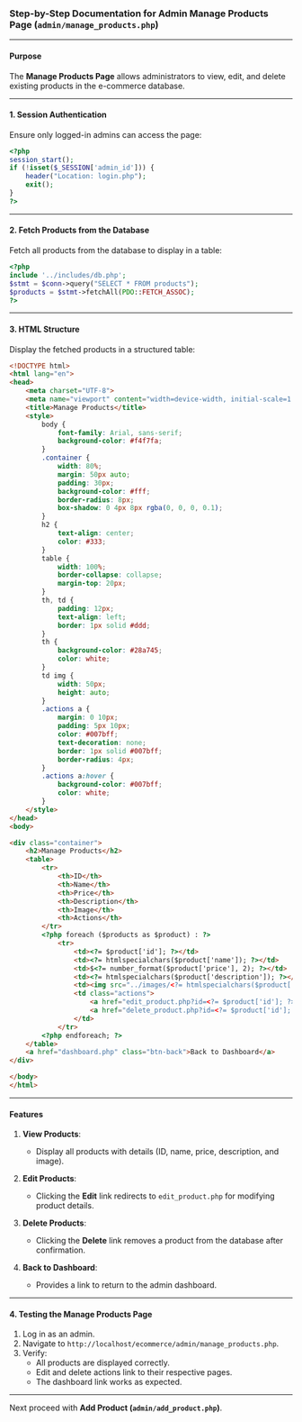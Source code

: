 ### Step-by-Step Documentation for Admin Manage Products Page (`admin/manage_products.php`)

---

#### Purpose
The **Manage Products Page** allows administrators to view, edit, and delete existing products in the e-commerce database.

---

#### 1. Session Authentication
Ensure only logged-in admins can access the page:

```php
<?php
session_start();
if (!isset($_SESSION['admin_id'])) {
    header("Location: login.php");
    exit();
}
?>
```

---

#### 2. Fetch Products from the Database
Fetch all products from the database to display in a table:

```php
<?php
include '../includes/db.php';
$stmt = $conn->query("SELECT * FROM products");
$products = $stmt->fetchAll(PDO::FETCH_ASSOC);
?>
```

---

#### 3. HTML Structure
Display the fetched products in a structured table:

```html
<!DOCTYPE html>
<html lang="en">
<head>
    <meta charset="UTF-8">
    <meta name="viewport" content="width=device-width, initial-scale=1.0">
    <title>Manage Products</title>
    <style>
        body {
            font-family: Arial, sans-serif;
            background-color: #f4f7fa;
        }
        .container {
            width: 80%;
            margin: 50px auto;
            padding: 30px;
            background-color: #fff;
            border-radius: 8px;
            box-shadow: 0 4px 8px rgba(0, 0, 0, 0.1);
        }
        h2 {
            text-align: center;
            color: #333;
        }
        table {
            width: 100%;
            border-collapse: collapse;
            margin-top: 20px;
        }
        th, td {
            padding: 12px;
            text-align: left;
            border: 1px solid #ddd;
        }
        th {
            background-color: #28a745;
            color: white;
        }
        td img {
            width: 50px;
            height: auto;
        }
        .actions a {
            margin: 0 10px;
            padding: 5px 10px;
            color: #007bff;
            text-decoration: none;
            border: 1px solid #007bff;
            border-radius: 4px;
        }
        .actions a:hover {
            background-color: #007bff;
            color: white;
        }
    </style>
</head>
<body>

<div class="container">
    <h2>Manage Products</h2>
    <table>
        <tr>
            <th>ID</th>
            <th>Name</th>
            <th>Price</th>
            <th>Description</th>
            <th>Image</th>
            <th>Actions</th>
        </tr>
        <?php foreach ($products as $product) : ?>
            <tr>
                <td><?= $product['id']; ?></td>
                <td><?= htmlspecialchars($product['name']); ?></td>
                <td>$<?= number_format($product['price'], 2); ?></td>
                <td><?= htmlspecialchars($product['description']); ?></td>
                <td><img src="../images/<?= htmlspecialchars($product['image']); ?>" alt="Product Image"></td>
                <td class="actions">
                    <a href="edit_product.php?id=<?= $product['id']; ?>">Edit</a>
                    <a href="delete_product.php?id=<?= $product['id']; ?>" onclick="return confirm('Are you sure you want to delete this product?');">Delete</a>
                </td>
            </tr>
        <?php endforeach; ?>
    </table>
    <a href="dashboard.php" class="btn-back">Back to Dashboard</a>
</div>

</body>
</html>
```

---

#### Features
1. **View Products**:
   - Display all products with details (ID, name, price, description, and image).

2. **Edit Products**:
   - Clicking the **Edit** link redirects to `edit_product.php` for modifying product details.

3. **Delete Products**:
   - Clicking the **Delete** link removes a product from the database after confirmation.

4. **Back to Dashboard**:
   - Provides a link to return to the admin dashboard.

---

#### 4. Testing the Manage Products Page
1. Log in as an admin.
2. Navigate to `http://localhost/ecommerce/admin/manage_products.php`.
3. Verify:
   - All products are displayed correctly.
   - Edit and delete actions link to their respective pages.
   - The dashboard link works as expected.

---

Next proceed with **Add Product (`admin/add_product.php`)**.